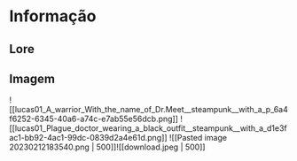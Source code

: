 # Informação

## Lore

## Imagem
![[lucas01_A_warrior_With_the_name_of_Dr.Meet__steampunk__with_a_p_6a4f6252-6345-40a6-a74c-e7ab55e56dcb.png]]
![[lucas01_Plague_doctor_wearing_a_black_outfit__steampunk__with_a_d1e3fac1-bb92-4ac1-99dc-0839d2a4e61d.png]]
![[Pasted image 20230212183540.png | 500]]![[download.jpeg | 500]]